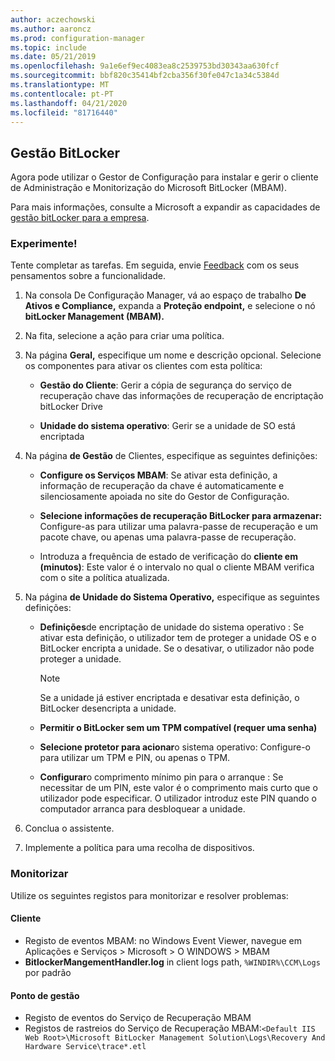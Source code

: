 ```yaml
---
author: aczechowski
ms.author: aaroncz
ms.prod: configuration-manager
ms.topic: include
ms.date: 05/21/2019
ms.openlocfilehash: 9a1e6ef9ec4083ea8c2539753bd30343aa630fcf
ms.sourcegitcommit: bbf820c35414bf2cba356f30fe047c1a34c5384d
ms.translationtype: MT
ms.contentlocale: pt-PT
ms.lasthandoff: 04/21/2020
ms.locfileid: "81716440"
---
```

## <a name="bitlocker-management"></a><a name="bkmk_bitlocker"></a>Gestão BitLocker

<!--3601034-->

Agora pode utilizar o Gestor de Configuração para instalar e gerir o cliente de Administração e Monitorização do Microsoft BitLocker (MBAM).

Para mais informações, consulte a Microsoft a expandir as capacidades de [gestão bitLocker para a empresa](https://techcommunity.microsoft.com/t5/Enterprise-Mobility-Security/Microsoft-expands-BitLocker-management-capabilities-for-the/ba-p/544329).

### <a name="try-it-out"></a>Experimente!

Tente completar as tarefas. Em seguida, envie [Feedback](../../../../understand/find-help.md#product-feedback) com os seus pensamentos sobre a funcionalidade.

1. Na consola De Configuração Manager, vá ao espaço de trabalho **De Ativos e Compliance,** expanda a **Proteção endpoint,** e selecione o nó **bitLocker Management (MBAM).**

1. Na fita, selecione a ação para criar uma política.  

1. Na página **Geral,** especifique um nome e descrição opcional. Selecione os componentes para ativar os clientes com esta política:  

    - **Gestão do Cliente**: Gerir a cópia de segurança do serviço de recuperação chave das informações de recuperação de encriptação bitLocker Drive  

    - **Unidade do sistema operativo**: Gerir se a unidade de SO está encriptada

1. Na página **de Gestão** de Clientes, especifique as seguintes definições:

    - **Configure os Serviços MBAM**: Se ativar esta definição, a informação de recuperação da chave é automaticamente e silenciosamente apoiada no site do Gestor de Configuração.  

    - **Selecione informações de recuperação BitLocker para armazenar:** Configure-as para utilizar uma palavra-passe de recuperação e um pacote chave, ou apenas uma palavra-passe de recuperação.

    - Introduza a frequência de estado de verificação do **cliente em (minutos)**: Este valor é o intervalo no qual o cliente MBAM verifica com o site a política atualizada.

1. Na página **de Unidade do Sistema Operativo,** especifique as seguintes definições:  

    - **Definições**de encriptação de unidade do sistema operativo : Se ativar esta definição, o utilizador tem de proteger a unidade OS e o BitLocker encripta a unidade. Se o desativar, o utilizador não pode proteger a unidade.  

        > [!Note]  
        > Se a unidade já estiver encriptada e desativar esta definição, o BitLocker desencripta a unidade.  

    - **Permitir o BitLocker sem um TPM compatível (requer uma senha)**

    - **Selecione protetor para acionar**o sistema operativo: Configure-o para utilizar um TPM e PIN, ou apenas o TPM.

    - **Configurar**o comprimento mínimo pin para o arranque : Se necessitar de um PIN, este valor é o comprimento mais curto que o utilizador pode especificar. O utilizador introduz este PIN quando o computador arranca para desbloquear a unidade.

1. Conclua o assistente.

1. Implemente a política para uma recolha de dispositivos.

### <a name="monitor"></a>Monitorizar

Utilize os seguintes registos para monitorizar e resolver problemas:

#### <a name="client"></a>Cliente

- Registo de eventos MBAM: no Windows Event Viewer, navegue em Aplicações e Serviços > Microsoft > O WINDOWS > MBAM
- **BitlockerMangementHandler.log** in client logs path, `%WINDIR%\CCM\Logs` por padrão

#### <a name="management-point"></a>Ponto de gestão

- Registo de eventos do Serviço de Recuperação MBAM
- Registos de rastreios do Serviço de Recuperação MBAM:`<Default IIS Web Root>\Microsoft BitLocker Management Solution\Logs\Recovery And Hardware Service\trace*.etl`
